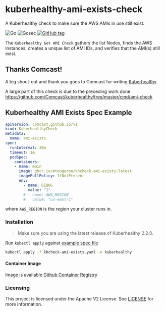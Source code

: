 # kuberhealthy-ami-exists-check
A Kuberhealthy check to make sure the AWS AMIs in use still exist.

![Go](https://github.com/mtougeron/kuberhealthy-ami-exists-check/workflows/Go/badge.svg) ![Gosec](https://github.com/mtougeron/kuberhealthy-ami-exists-check/workflows/Gosec/badge.svg) [![GitHub tag](https://img.shields.io/github/tag/mtougeron/kuberhealthy-ami-exists-check.svg)](https://github.com/mtougeron/kuberhealthy-ami-exists-check/tags/)

The `Kuberhealthy Get AMI Check` gathers the list Nodes, finds the AWS Instances, creates a unique list of AMI IDs, and verifies that the AMI(s) still exist.

## Thanks Comcast!

A big shout-out and thank you goes to Comcast for writing [Kuberhealthy](https://github.com/Comcast/kuberhealthy)

A large part of this check is due to the preceding work done https://github.com/Comcast/kuberhealthy/tree/master/cmd/ami-check

## Kuberhealthy AMI Exists Spec Example

```yaml
apiVersion: comcast.github.io/v1
kind: KuberhealthyCheck
metadata:
  name: ami-exists
spec:
  runInterval: 30m
  timeout: 1m
  podSpec:
    containers:
    - name: main
      image: ghcr.io/mtougeron/khcheck-ami-exists:latest
      imagePullPolicy: IfNotPresent
      env:
        - name: DEBUG
          value: "1"
        # - name: AWS_REGION
        #   value: "us-east-1"
```
where `AWS_REGION` is the region your cluster runs in.

### Installation

>Make sure you are using the latest release of Kuberhealthy 2.2.0.

Run `kubectl apply` against [example spec file](example/khcheck-ami-exists.yaml)

```bash
kubectl apply -f khcheck-ami-exists.yaml -n kuberhealthy
```
#### Container Image

Image is available [Github Container Registry](https://github.com/users/mtougeron/packages/container/khcheck-ami-exists/)

### Licensing

This project is licensed under the Apache V2 License. See [LICENSE](LICENSE) for more information.

